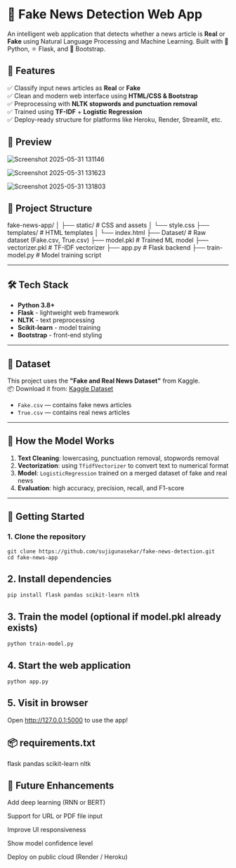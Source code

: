 # 📰 Fake News Detection Web App

An intelligent web application that detects whether a news article is **Real** or **Fake** using Natural Language Processing and Machine Learning. Built with 🐍 Python, ⚛️ Flask, and 🎨 Bootstrap.



## 🌟 Features

✅ Classify input news articles as **Real** or **Fake**  
✅ Clean and modern web interface using **HTML/CSS & Bootstrap**  
✅ Preprocessing with **NLTK stopwords and punctuation removal**  
✅ Trained using **TF-IDF** + **Logistic Regression**  
✅ Deploy-ready structure for platforms like Heroku, Render, Streamlit, etc.



## 🎥 Preview
![Screenshot 2025-05-31 131146](https://github.com/user-attachments/assets/c52c4074-16f1-4343-a347-da3f16587c36)

![Screenshot 2025-05-31 131623](https://github.com/user-attachments/assets/4638016b-4227-4837-b9ce-fa91843cd8ce)

![Screenshot 2025-05-31 131803](https://github.com/user-attachments/assets/02ec7afb-2361-4b83-bc7e-2c4e65b89cc9)



## 📁 Project Structure

fake-news-app/
│
├── static/ # CSS and assets
│ └── style.css
├── templates/ # HTML templates
│ └── index.html
├── Dataset/ # Raw dataset (Fake.csv, True.csv)
├── model.pkl # Trained ML model
├── vectorizer.pkl # TF-IDF vectorizer
├── app.py # Flask backend
├── train-model.py # Model training script


---

## 🛠 Tech Stack

- **Python 3.8+**
- **Flask** - lightweight web framework
- **NLTK** - text preprocessing
- **Scikit-learn** - model training
- **Bootstrap** - front-end styling

---

## 🧠 Dataset

This project uses the **"Fake and Real News Dataset"** from Kaggle.  
📦 Download it from: [Kaggle Dataset](https://www.kaggle.com/datasets/clmentbisaillon/fake-and-real-news-dataset)

- `Fake.csv` — contains fake news articles  
- `True.csv` — contains real news articles

---

## 🧪 How the Model Works

1. **Text Cleaning**: lowercasing, punctuation removal, stopwords removal  
2. **Vectorization**: using `TfidfVectorizer` to convert text to numerical format  
3. **Model**: `LogisticRegression` trained on a merged dataset of fake and real news  
4. **Evaluation**: high accuracy, precision, recall, and F1-score  

---

## 🚀 Getting Started

### 1. Clone the repository

```
git clone https://github.com/sujigunasekar/fake-news-detection.git
cd fake-news-app
```
## 2. Install dependencies
```
pip install flask pandas scikit-learn nltk
```
## 3. Train the model (optional if model.pkl already exists)
```
python train-model.py
```
## 4. Start the web application
```
python app.py
```
## 5. Visit in browser

Open http://127.0.0.1:5000 to use the app!

## 📦 requirements.txt

flask
pandas
scikit-learn
nltk

## 🌱 Future Enhancements
Add deep learning (RNN or BERT)

Support for URL or PDF file input

Improve UI responsiveness

Show model confidence level

Deploy on public cloud (Render / Heroku)


